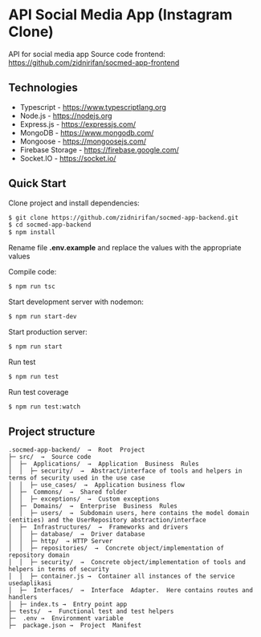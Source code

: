 # API Social Media App (Instagram Clone)

API for social media app
Source code frontend: https://github.com/zidnirifan/socmed-app-frontend

## Technologies

- Typescript - https://www.typescriptlang.org
- Node.js - https://nodejs.org
- Express.js - https://expressjs.com/
- MongoDB - https://www.mongodb.com/
- Mongoose - https://mongoosejs.com/
- Firebase Storage - https://firebase.google.com/
- Socket.IO - https://socket.io/

## Quick Start

Clone project and install dependencies:

```bash
$ git clone https://github.com/zidnirifan/socmed-app-backend.git
$ cd socmed-app-backend
$ npm install
```

Rename file **.env.example** and replace the values with the appropriate values

Compile code:

```bash
$ npm run tsc
```

Start development server with nodemon:

```bash
$ npm run start-dev
```

Start production server:

```bash
$ npm run start
```

Run test

```bash
$ npm run test
```

Run test coverage

```bash
$ npm run test:watch
```

## Project structure

```
.socmed-app-backend/  →  Root  Project
├─ src/  →  Source code
│  ├─  Applications/  →  Application  Business  Rules
│  │  ├─ security/  →  Abstract/interface of tools and helpers in terms of security used in the use case
│  │  ├─ use_cases/  →  Application business flow
│  ├─  Commons/  →  Shared folder
│  │  ├─ exceptions/  →  Custom exceptions
│  ├─  Domains/  →  Enterprise  Business  Rules
│  │  ├─ users/  →  Subdomain users, here contains the model domain (entities) and the UserRepository abstraction/interface
│  ├─  Infrastructures/  →  Frameworks and drivers
│  │  ├─ database/  →  Driver database
│  │  ├─ http/  → HTTP Server
│  │  ├─ repositories/  →  Concrete object/implementation of repository domain
│  │  ├─ security/  →  Concrete object/implementation of tools and helpers in terms of security
│  │  ├─ container.js →  Container all instances of the service usedaplikasi
│  ├─  Interfaces/  →  Interface  Adapter.  Here contains routes and handlers
│  ├─ index.ts →  Entry point app
├─ tests/  →  Functional test and test helpers
├─  .env →  Environment variable
├─  package.json →  Project  Manifest
```
